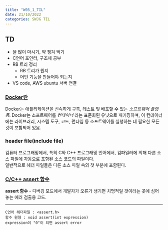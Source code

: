 ```yaml
---
title: "W05_1_TIL"
date: 21/10/2022
categories: SWJG TIL
---
```


## TD

- 물 많이 마시기, 약 챙겨 먹기
- C언어 포인터, 구조체 공부
- RB 트리 정리
  - RB 트리가 뭔지
  - 어떤 기능을 만들어야 되는지
- VS code, AWS ubuntu 서버 연결

### [Docker란](https://aws.amazon.com/ko/docker/)

Docker는 애플리케이션을 신속하게 구축, 테스트 및 배포할 수 있는 _소프트웨어 플랫폼_. Docker는 소프트웨어를 _컨테이너_ 라는 표준화된 유닛으로 패키징하며, 이 컨테이너에는 라이브러리, 시스템 도구, 코드, 런타임 등 소프트웨어를 실행하는 데 필요한 모든 것이 포함되어 있음.

### header file(include file)

컴퓨터 프로그래밍에서, 특히 C와 C++ 프로그래밍 언어에서, 컴파일러에 의해 다른 소스 파일에 자동으로 포함된 소스 코드의 파일이다.  
일반적으로 헤더 파일들은 다른 소스 파일 속의 첫 부분에 포함된다.  

### [C/C++ assert 함수](https://blockdmask.tistory.com/286)

__assert 함수__ - 디버깅 모드에서 개발자가 오류가 생기면 치명적일 것이라는 곳에 심어 놓는 에러 검출용 코드.

---

    C언어 헤더파일 : <assert.h>
    함수 원형 : void assert(int expression)
    expression이 "0"이 되면 assert error
